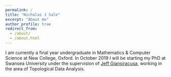 ```yaml
---
permalink: /
title: "Nicholas J Sale"
excerpt: "About me"
author_profile: true
redirect_from: 
  - /about/
  - /about.html
---
```


I am currently a final year undergraduate in Mathematics & Computer Science at New College, Oxford. In October 2019 I will be starting my PhD at Swansea University under the supervision of [Jeff Giansiracusa](https://sites.google.com/view/jeffreygiansiracusa/home), working in the area of Topological Data Analysis.
